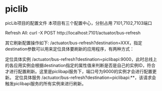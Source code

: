 # piclib
picLib项目的配置文件 本项目有三个配置中心，分别占用 7101,7102,7103端口

Refresh All: curl -X POST http://localhost:7101/actuator/bus-refresh

其它刷新配置操作如下: /actuator/bus-refresh?destination=XXX，指定destination参数可以用来定位具体要刷新的应用程序，有两种方式：

定位具体实例 /actuator/bus-refresh?destination=piclibapi:9000，此时总线上的各应用实例会根据destination指定的属性值来判断是否是自己的实例ID，符合才进行配置刷新。这里是piclibapi服务下，端口号为9000的实例才会进行配置更新。
定位具体服务 /actuator/bus-refresh?destination=piclibapi:**，该请求会触发piclibapi服务的所有实例来进行刷新。
